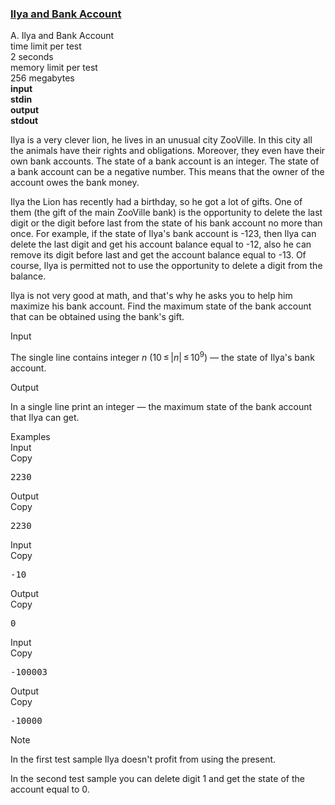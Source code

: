 <h3><a href="https://codeforces.com/contest/313/problem/A" target="_blank" rel="noopener noreferrer">Ilya and Bank Account</a></h3>

<div class="header"><div class="title">A. Ilya and Bank Account</div><div class="time-limit"><div class="property-title">time limit per test</div>2 seconds</div><div class="memory-limit"><div class="property-title">memory limit per test</div>256 megabytes</div><div class="input-file input-standard" style="font-weight: bold"><div class="property-title">input</div>stdin</div><div class="output-file output-standard" style="font-weight: bold"><div class="property-title">output</div>stdout</div></div><div><p>Ilya is a very clever lion, he lives in an unusual city ZooVille. In this city all the animals have their rights and obligations. Moreover, they even have their own bank accounts. The state of a bank account is an integer. The state of a bank account can be a negative number. This means that the owner of the account owes the bank money.</p><p>Ilya the Lion has recently had a birthday, so he got a lot of gifts. One of them (the gift of the main ZooVille bank) is the opportunity to delete the last digit or the digit before last from the state of his bank account no more than once. For example, if the state of Ilya's bank account is -123, then Ilya can delete the last digit and get his account balance equal to -12, also he can remove its digit before last and get the account balance equal to -13. Of course, Ilya is permitted not to use the opportunity to delete a digit from the balance.</p><p>Ilya is not very good at math, and that's why he asks you to help him maximize his bank account. Find the maximum state of the bank account that can be obtained using the bank's gift.</p></div><div class="input-specification"><div class="section-title">Input</div><p>The single line contains integer <span class="tex-span"><i>n</i></span> <span class="tex-span">(10 ≤ |<i>n</i>| ≤ 10<sup class="upper-index">9</sup>)</span> — the state of Ilya's bank account.</p></div><div class="output-specification"><div class="section-title">Output</div><p>In a single line print an integer — the maximum state of the bank account that Ilya can get. </p></div><div class="sample-tests"><div class="section-title">Examples</div><div class="sample-test"><div class="input"><div class="title">Input<div title="Copy" data-clipboard-target="#id003923075529371919" id="id00654142232238587" class="input-output-copier">Copy</div></div><pre id="id003923075529371919">2230<br></pre></div><div class="output"><div class="title">Output<div title="Copy" data-clipboard-target="#id0016013502138482827" id="id007131004599045946" class="input-output-copier">Copy</div></div><pre id="id0016013502138482827">2230<br></pre></div><div class="input"><div class="title">Input<div title="Copy" data-clipboard-target="#id007120953985594758" id="id0004119790080187946" class="input-output-copier">Copy</div></div><pre id="id007120953985594758">-10<br></pre></div><div class="output"><div class="title">Output<div title="Copy" data-clipboard-target="#id0006139560950362899" id="id0042660372333473073" class="input-output-copier">Copy</div></div><pre id="id0006139560950362899">0<br></pre></div><div class="input"><div class="title">Input<div title="Copy" data-clipboard-target="#id008315558090737305" id="id002903858365095041" class="input-output-copier">Copy</div></div><pre id="id008315558090737305">-100003<br></pre></div><div class="output"><div class="title">Output<div title="Copy" data-clipboard-target="#id0016835483428335363" id="id006181925530801909" class="input-output-copier">Copy</div></div><pre id="id0016835483428335363">-10000<br></pre></div></div></div><div class="note"><div class="section-title">Note</div><p>In the first test sample Ilya doesn't profit from using the present.</p><p>In the second test sample you can delete digit 1 and get the state of the account equal to 0.</p></div>